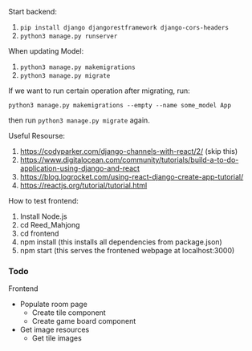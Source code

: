 Start backend:

1. `pip install django djangorestframework django-cors-headers`
2. `python3 manage.py runserver`

When updating Model:

1. `python3 manage.py makemigrations`
2. `python3 manage.py migrate`

If we want to run certain operation after migrating, run:

`python3 manage.py makemigrations --empty --name some_model App`

then run `python3 manage.py migrate` again.

Useful Resourse:
1. https://codyparker.com/django-channels-with-react/2/ (skip this)
2. https://www.digitalocean.com/community/tutorials/build-a-to-do-application-using-django-and-react
3. https://blog.logrocket.com/using-react-django-create-app-tutorial/ 
4. https://reactjs.org/tutorial/tutorial.html 

How to test frontend:
1. Install Node.js
2. cd Reed_Mahjong
3. cd frontend
4. npm install (this installs all dependencies from package.json)
5. npm start (this serves the frontened webpage at localhost:3000)

### Todo

Frontend

- Populate room page
  - Create tile component
  - Create game board component
- Get image resources
  - Get tile images